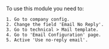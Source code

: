 To use this module you need to:

    1. Go to company config.
    2. Change the field 'Email No Reply'.
    3. Go to technical > Mail template.
    4. Go to 'Email Configuration' page.
    5. Active 'Use no-reply email'.